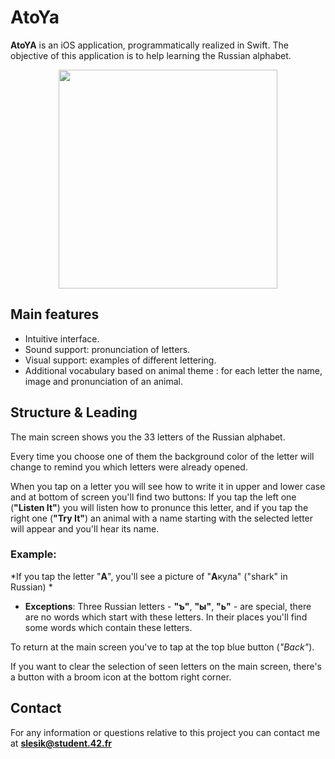 #  **AtoYa**

**AtoYA** is an iOS application, programmatically realized in Swift. 
The objective of this application is to help learning the Russian alphabet.


<p align="center">
 <img src="https://github.com/slesik/AtoYa/blob/master/AtoYaDemo.gif" width="350">
</p>



## Main features
* Intuitive interface.
* Sound support: pronunciation of letters.
* Visual support: examples of different lettering.
* Additional vocabulary based on animal theme : for each letter the name, image and pronunciation of an animal.
 
 
## Structure & Leading

The main screen shows you the 33 letters of the Russian alphabet.

Every time you choose one of them the background color of the letter will change to remind you which letters were already opened.

When you tap on a letter you will see how to write it in upper and lower case and at bottom of screen you'll find two buttons: If you tap the left one (**"Listen It"**) you will listen how to pronunce this letter, and if you tap the right one (**"Try It"**) an animal with a name starting with the selected letter will appear and you'll hear its name.

### Example:
*If you tap the letter "**A**", you'll see a picture of "**A**кyла" ("shark" in Russian) *
* **Exceptions**: Three Russian letters - **"ъ"**, **"ы"**, **"ь"** - are special, there are no words which start with these letters. In their places you'll find some words which contain these letters.

To return at the main screen you've to tap at the top blue button (*"Back"*).
 
If you want to clear the selection of seen letters on the main screen, there's a button with a broom icon at the bottom right corner.

## Contact

For any information or questions relative to this project you can contact me at **slesik@student.42.fr**
